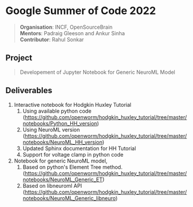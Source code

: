 # Google Summer of Code 2022
>**Organisation**: INCF, OpenSourceBrain<br />
>**Mentors**: Padraig Gleeson and Ankur Sinha<br />
>**Contributor**: Rahul Sonkar<br />

## Project
>Developement of Jupyter Notebook for Generic NeuroML Model

## Deliverables
1. Interactive notebook for Hodgkin Huxley Tutorial
	1. Using available python code (https://github.com/openworm/hodgkin_huxley_tutorial/tree/master/notebooks/Python_HH_version)
	2. Using NeuroML version (https://github.com/openworm/hodgkin_huxley_tutorial/tree/master/notebooks/NeuroML_HH_version)
	3. Updated Sphinx documentation for HH Tutorial
	4. Support for voltage clamp in python code
1. Notebook for generic NeuroML model,
	1. Based on python's Element Tree method. (https://github.com/openworm/hodgkin_huxley_tutorial/tree/master/notebooks/NeuroML_Generic_ET)
	2. Based on libneuroml API (https://github.com/openworm/hodgkin_huxley_tutorial/tree/master/notebooks/NeuroML_Generic_libneuro)

